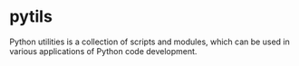 pytils
======

Python utilities is a collection of scripts and modules, which can be used
in various applications of Python code development.
